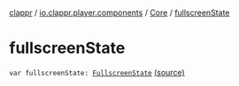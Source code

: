 [clappr](../../index.md) / [io.clappr.player.components](../index.md) / [Core](index.md) / [fullscreenState](.)

# fullscreenState

`var fullscreenState: `[`FullscreenState`](-fullscreen-state/index.md) [(source)](https://github.com/clappr/clappr-android/tree/dev/clappr/src/main/kotlin/io/clappr/player/components/Core.kt#L19)